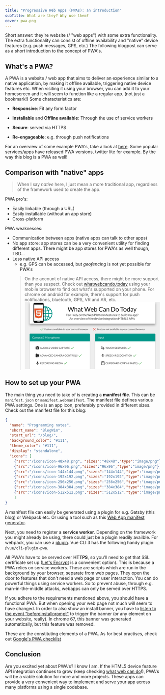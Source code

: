 ```yaml
---
title: "Progressive Web Apps (PWAs): an introduction"
subTitle: What are they? Why use them?
cover: pwa.png
---
```


Short answer: they're website (/ "web apps") with some extra functionality. The extra functionality can consist of offline availability and "native" device features (e.g. push messages, GPS, etc.) The following blogpost can serve as a short introduction to the concept of PWA's.

## What's a PWA?

A PWA is a website / web app that aims to deliver an experience similar to a native application, by making it offline available, triggering native device features etc. When visiting it using your browser, you can add it to your homescreen and it will seem to function like a regular app. (not just a bookmark!) Some characteristics are:

* **Responsive**: Fit any form factor

* **Installable** and **Offline available**: Through the use of service workers

* **Secure**: served via HTTPS

* **Re-engageable**: e.g. through push notifications

For an overview of some example PWA's, take a look at [here](https://pwa.rocks/). Some popular services/apps have released PWA versions, twitter lite for example. By the way this blog is a PWA as well!

## Comparison with "native" apps

> When I say *native* here, I just mean a more traditional app, regardless of the framework used to create the app.

PWA pro's:
+ Easily linkable (through a URL)
+ Easily installable (without an app store)
+ Cross-platform

PWA weaknesses:
- Communication between apps (native apps can talk to other apps)
- No app store: app stores can be a very convenient utility for finding different apps. There might be app stores for PWA's as well though, TBD...
- Less native API access
  + e.g. GPS can be accessed, but *geofencing* is not yet possible for PWA's
  > On the account of native API access, there might be more support than you suspect. Check out [whatwebcando.today](https://whatwebcando.today/) using your mobile browser to find out what's supported on your phone. For chrome on android for example, there's support for push notifications, bluetooth, GPS, VR and AR, etc.
![Whatweb](./whatweb.png)

## How to set up your PWA

The main thing you need to take of is creating a **manifest file**. This can be `manifest.json` or `manifest.webmanifest`. The manifest file defines various PWA settings. One is an app icon, preferably provided in different sizes. Check out the manifest file for this blog:

```json
{
  "name": "Programming notes",
  "short_name": "BlogWim",
  "start_url": "/blog/",
  "background_color": "#111",
  "theme_color": "#111",
  "display": "standalone",
  "icons": [
    {"src":"/icons/icon-48x48.png", "sizes":"48x48","type":"image/png"},
    {"src":"/icons/icon-96x96.png","sizes":"96x96","type":"image/png"},
    {"src":"/icons/icon-144x144.png","sizes":"144x144","type":"image/png"},
    {"src":"/icons/icon-192x192.png","sizes":"192x192","type":"image/png"},
    {"src":"/icons/icon-256x256.png","sizes":"256x256","type":"image/png"},
    {"src":"/icons/icon-384x384.png","sizes":"384x384","type":"image/png"},
    {"src":"/icons/icon-512x512.png","sizes":"512x512","type":"image/png"}
    ]
}
```
A manifest file can easily be generated using a plugin for e.g. Gatsby (this blog) or Webpack etc. Or using a tool such as this [Web App manifest generator](https://app-manifest.firebaseapp.com/).

Next, you need to register a **service worker**. Depending on the framework you might already be using, there could just be a plugin readily availble. For webpack, you can use a [plugin](https://github.com/GoogleChromeLabs/sw-precache). Vue CLI 3 has the following handy plugin: `@vue/cli-plugin-pwa`.

All PWA's have to be served over **HTTPS**, so you'll need to get that SSL certificate set up ([Let's Encrypt](https://letsencrypt.org/) is a convenient option). This is because a PWA relies on service workers. These are scripts which are run in the background by your browser, separate from web pages. They open the door to features that don't need a web page or user interaction. You can do powerful things using service workers. So to prevent abuse, through e.g. man-in-the-middle attacks, webapps can only be served over HTTPS.

If you adhere to the requirements mentioned above, you should have a functional PWA. But when opening your web page not much will seem to have changed. In order to also show an install banner, you have to [listen to the event "beforeinstallprompt"](https://developers.google.com/web/fundamentals/app-install-banners/#listen_for_beforeinstallprompt) to trigger the banner (or any element on your website, really). In chrome 67, this banner was generated automatically, but this feature was removed. 

These are the constituting elements of a PWA. As for best practises, check out [Google's PWA checklist](https://developers.google.com/web/progressive-web-apps/checklist)

## Conclusion

Are you excited yet about PWA's? I know I am. If the HTML5 device feature API integration continues to grow (keep checking [what web can do](https://whatwebcando.today/)!), PWA's will be a viable solution for more and more projects. These apps can provide a very convenient way to implement and serve your app across many platforms using a single codebase.
